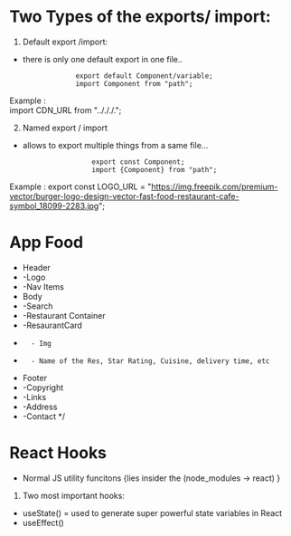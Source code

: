 

# Two Types of the exports/ import:

1) Default export /import:

 - there is only one default export in one file.. 

                    export default Component/variable;
                    import Component from "path";
 Example :  
                    import CDN_URL from "../././.";
       

2) Named export  / import

 - allows to export multiple things from a same file...
 
                        export const Component;
                        import {Component} from "path";

 Example : 
       export const LOGO_URL = "https://img.freepik.com/premium-vector/burger-logo-design-vector-fast-food-restaurant-cafe-symbol_18099-2283.jpg";


# App Food
 
* Header
* -Logo
* -Nav Items
* Body
*  -Search
*  -Restaurant Container
*   -ResaurantCard
*       - Img
*       - Name of the Res, Star Rating, Cuisine, delivery time, etc
* Footer
* -Copyright
* -Links
* -Address
* -Contact
*/


# React Hooks
- Normal JS utility funcitons {lies insider the (node_modules -> react) }

1) Two most important hooks:

- useState() = used to generate super powerful state variables in React 
- useEffect()